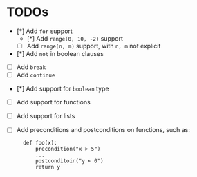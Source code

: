# TODOs

+ [*] Add `for` support
  + [*] Add `range(0, 10, -2)` support
  + [ ] Add `range(n, m)` support, with `n, m` not explicit
+ [*] Add `not` in boolean clauses
+ [ ] Add `break`
+ [ ] Add `continue`
+ [*] Add support for `boolean` type
+ [ ] Add support for functions
+ [ ] Add support for lists
+ [ ] Add preconditions and postconditions on functions, such as:

		def foo(x):
			precondition("x > 5")
			...
			postconditoin("y < 0")
			return y
			
		
